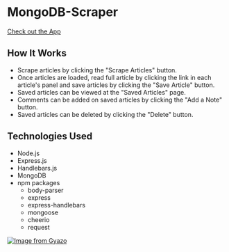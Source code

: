 # MongoDB-Scraper

[Check out the App](https://unch-mongo-scraper.herokuapp.com/)

## How It Works
- Scrape articles by clicking the "Scrape Articles" button.
- Once articles are loaded, read full article by clicking the link in each article's panel and save articles by clicking the "Save Article" button.
- Saved articles can be viewed at the "Saved Articles" page.
- Comments can be added on saved articles by clicking the "Add a Note" button.
- Saved articles can be deleted by clicking the "Delete" button.

## Technologies Used
- Node.js
- Express.js
- Handlebars.js
- MongoDB
- npm packages
    - body-parser
    - express
    - express-handlebars
    - mongoose
    - cheerio
    - request

[![Image from Gyazo](https://i.gyazo.com/13ff6d1b1fd0ae010c6fa347704269d3.gif)](https://gyazo.com/13ff6d1b1fd0ae010c6fa347704269d3)
